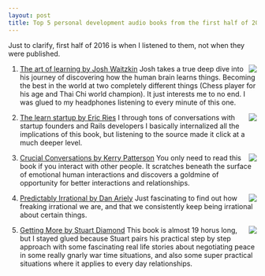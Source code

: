 ```yaml
---
layout: post
title: Top 5 personal development audio books from the first half of 2016
---
```

Just to clarify, first half of 2016 is when I listened to them, not when they were published.

1. [The art of learning by Josh Waitzkin](http://www.audible.com/pd/Self-Development/The-Art-of-Learning-Audiobook/B00JAOOBHU)<img style='float:right' src='https://images-na.ssl-images-amazon.com/images/I/51VoXW+dIrL._SL80_.jpg'>
Josh takes a true deep dive into his journey of discovering how the human brain learns things. Becoming the best in the world at two completely different things (Chess player for his age and Thai Chi world champion). It just interests me to no end. I was glued to my headphones listening to every minute of this one.

2. [The learn startup by Eric Ries](http://www.audible.com/pd/Business/The-Lean-Startup-Audiobook/B005LXV0HI)<img style='float:right' src='https://images-na.ssl-images-amazon.com/images/I/51PAIR77wJL._SL80_.jpg'>
I through tons of conversations with startup founders and Rails developers I basically internalized all the implications of this book, but listening to the source made it click at a much deeper level.

3. [Crucial Conversations by Kerry Patterson](http://www.audible.com/pd/Business/Crucial-Conversations-Audiobook/B009RQZDHS)<img style='float:right' src='https://images-na.ssl-images-amazon.com/images/I/61amggUXwFL._SL80_.jpg'>
You only need to read this book if you interact with other people. It scratches beneath the surface of emotional human interactions and discovers a goldmine of opportunity for better interactions and relationships.

4. [Predictably Irrational by Dan Ariely](http://www.audible.com/pd/Science-Technology/Predictably-Irrational-Audiobook/B002V0GCE0)<img style='float:right' src='https://images-na.ssl-images-amazon.com/images/I/51zvOkieKjL._SL80_.jpg'>
Just fascinating to find out how freaking irrational we are, and that we consistently keep being irrational about certain things.

5. [Getting More by Stuart Diamond](http://www.audible.com/pd/Business/Getting-More-Audiobook/B004D63GDK)<img style='float:right' src='https://images-na.ssl-images-amazon.com/images/I/51GsQKwG+kL._SL80_.jpg'>
This book is almost 19 horus long, but I stayed glued because Stuart pairs his practical step by step approach with some fascinating real life stories about negotiating peace in some really gnarly war time situations, and also some super practical situations where it applies to every day relationships.


